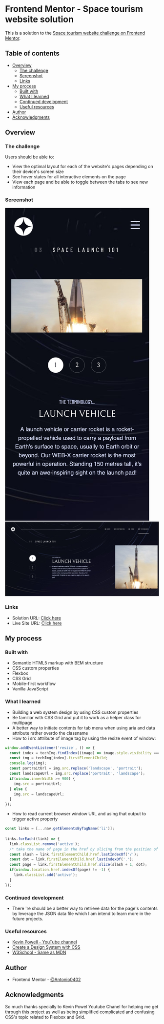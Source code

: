 # Frontend Mentor - Space tourism website solution

This is a solution to the [Space tourism website challenge on Frontend Mentor](https://www.frontendmentor.io/challenges/space-tourism-multipage-website-gRWj1URZ3).

## Table of contents

- [Overview](#overview)
  - [The challenge](#the-challenge)
  - [Screenshot](#screenshot)
  - [Links](#links)
- [My process](#my-process)
  - [Built with](#built-with)
  - [What I learned](#what-i-learned)
  - [Continued development](#continued-development)
  - [Useful resources](#useful-resources)
- [Author](#author)
- [Acknowledgments](#acknowledgments)

## Overview

### The challenge

Users should be able to:

- View the optimal layout for each of the website's pages depending on their device's screen size
- See hover states for all interactive elements on the page
- View each page and be able to toggle between the tabs to see new information

### Screenshot

![Mobile Design](./assets/screenshot/mobile-screenshoot.png)
![Desktop Design](./assets/screenshot/desktop-screenshot.png)

### Links

- Solution URL: [Click here](https://github.com/Antonio0402/space-tourism-website)
- Live Site URL: [Click here](https://space-tourism-website-antonio.netlify.app/technology-vehicle.html)

## My process

### Built with

- Semantic HTML5 markup with BEM structure
- CSS custom properties
- Flexbox
- CSS Grid
- Mobile-first workflow
- Vanilla JavaScript

### What I learned

- Building a web system design by using CSS custom properties
- Be familiar with CSS Grid and put it to work as a helper class for multipage
- A better way to initiate contents for tab menu when using aria and data attribute rather overdo the classname
- How to i src attribute of image tag by using the resize event of window:

```js
window.addEventListener('resize', () => {
  const index = techImg.findIndex((image) => image.style.visibility === 'visible');
  const img = techImg[index].firstElementChild;
  console.log(img);
  const portraitUrl = img.src.replace('landscape', 'portrait');
  const landscapeUrl = img.src.replace('portrait', 'landscape');
  if(window.innerWidth >= 900) {
    img.src = portraitUrl;
  } else {
    img.src = landscapeUrl;
  }
});
```

- How to read current browser window URL and using that output to trigger active property

```js
const links = [...nav.getElementsByTagName('li')];

links.forEach((link) => {
  link.classList.remove('active');
  /* take the name of page in the href by slicing from the position of last character '/' to the last character '.' */
  const slash = link.firstElementChild.href.lastIndexOf('/');
  const dot = link.firstElementChild.href.lastIndexOf('.');
  const page = link.firstElementChild.href.slice(slash + 1, dot);
  if(window.location.href.indexOf(page) != -1) {
    link.classList.add('active');
  }
});
```

### Continued development

- There 're should be a better way to retrieve data for the page's contents by leverage the JSON data file which I am intend to learn more in the future projects.

### Useful resources

- [Kevin Powell - YouTube channel](https://www.youtube.com/channel/UCJZv4d5rbIKd4QHMPkcABCw)
- [Create a Design System with CSS](https://www.youtube.com/watch?v=lRaL-8qZ0mM)
- [W3School - Same as MDN](https://www.w3schools.com/)

## Author

- Frontend Mentor - [@Antonio0402](https://www.frontendmentor.io/profile/Antonio0402)

## Acknowledgments

So much thanks specially to Kevin Powel Youtube Chanel for helping me get through this project as well as being simplified complicated and confusing CSS's topic related to Flexbox and Grid.
